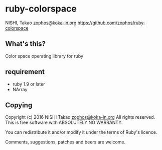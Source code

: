 # ruby-colorspace

NISHI, Takao <zophos@koka-in.org>
https://github.com/zophos/ruby-colorspace


## What's this?
Color space operating library for ruby

## requirement

+ ruby 1.9 or later
+ NArray

## Copying

Copyright (c) 2016 NISHI Takao <zophos@koka-in.org> All rights reserved.
This is free software with ABSOLUTELY NO WARRANTY.

You can redistribute it and/or modify it under the terms of Ruby's licence.

Comments, suggestions, patches and beers are welcome.
